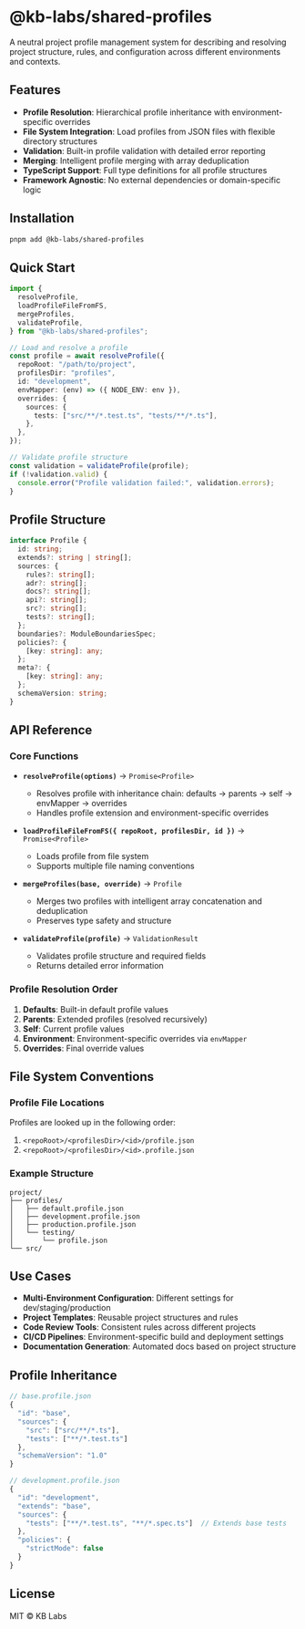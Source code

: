 # @kb-labs/shared-profiles

A neutral project profile management system for describing and resolving project structure, rules, and configuration across different environments and contexts.

## Features

- **Profile Resolution**: Hierarchical profile inheritance with environment-specific overrides
- **File System Integration**: Load profiles from JSON files with flexible directory structures
- **Validation**: Built-in profile validation with detailed error reporting
- **Merging**: Intelligent profile merging with array deduplication
- **TypeScript Support**: Full type definitions for all profile structures
- **Framework Agnostic**: No external dependencies or domain-specific logic

## Installation

```bash
pnpm add @kb-labs/shared-profiles
```

## Quick Start

```typescript
import {
  resolveProfile,
  loadProfileFileFromFS,
  mergeProfiles,
  validateProfile,
} from "@kb-labs/shared-profiles";

// Load and resolve a profile
const profile = await resolveProfile({
  repoRoot: "/path/to/project",
  profilesDir: "profiles",
  id: "development",
  envMapper: (env) => ({ NODE_ENV: env }),
  overrides: {
    sources: {
      tests: ["src/**/*.test.ts", "tests/**/*.ts"],
    },
  },
});

// Validate profile structure
const validation = validateProfile(profile);
if (!validation.valid) {
  console.error("Profile validation failed:", validation.errors);
}
```

## Profile Structure

```typescript
interface Profile {
  id: string;
  extends?: string | string[];
  sources: {
    rules?: string[];
    adr?: string[];
    docs?: string[];
    api?: string[];
    src?: string[];
    tests?: string[];
  };
  boundaries?: ModuleBoundariesSpec;
  policies?: {
    [key: string]: any;
  };
  meta?: {
    [key: string]: any;
  };
  schemaVersion: string;
}
```

## API Reference

### Core Functions

- **`resolveProfile(options)`** → `Promise<Profile>`
  - Resolves profile with inheritance chain: defaults → parents → self → envMapper → overrides
  - Handles profile extension and environment-specific overrides

- **`loadProfileFileFromFS({ repoRoot, profilesDir, id })`** → `Promise<Profile>`
  - Loads profile from file system
  - Supports multiple file naming conventions

- **`mergeProfiles(base, override)`** → `Profile`
  - Merges two profiles with intelligent array concatenation and deduplication
  - Preserves type safety and structure

- **`validateProfile(profile)`** → `ValidationResult`
  - Validates profile structure and required fields
  - Returns detailed error information

### Profile Resolution Order

1. **Defaults**: Built-in default profile values
2. **Parents**: Extended profiles (resolved recursively)
3. **Self**: Current profile values
4. **Environment**: Environment-specific overrides via `envMapper`
5. **Overrides**: Final override values

## File System Conventions

### Profile File Locations

Profiles are looked up in the following order:

1. `<repoRoot>/<profilesDir>/<id>/profile.json`
2. `<repoRoot>/<profilesDir>/<id>.profile.json`

### Example Structure

```
project/
├── profiles/
│   ├── default.profile.json
│   ├── development.profile.json
│   ├── production.profile.json
│   └── testing/
│       └── profile.json
└── src/
```

## Use Cases

- **Multi-Environment Configuration**: Different settings for dev/staging/production
- **Project Templates**: Reusable project structures and rules
- **Code Review Tools**: Consistent rules across different projects
- **CI/CD Pipelines**: Environment-specific build and deployment settings
- **Documentation Generation**: Automated docs based on project structure

## Profile Inheritance

```typescript
// base.profile.json
{
  "id": "base",
  "sources": {
    "src": ["src/**/*.ts"],
    "tests": ["**/*.test.ts"]
  },
  "schemaVersion": "1.0"
}

// development.profile.json
{
  "id": "development",
  "extends": "base",
  "sources": {
    "tests": ["**/*.test.ts", "**/*.spec.ts"]  // Extends base tests
  },
  "policies": {
    "strictMode": false
  }
}
```

## License

MIT © KB Labs
